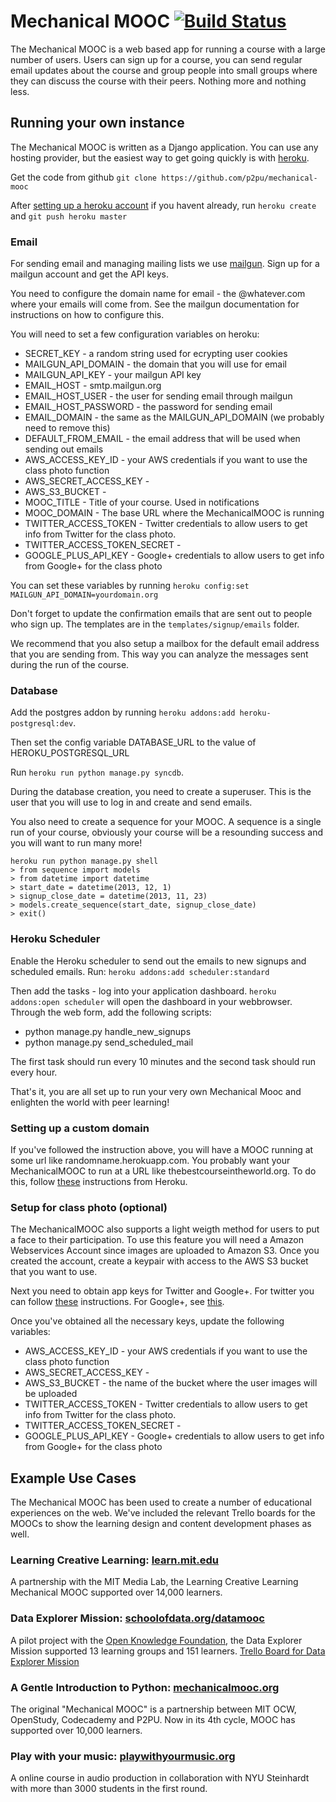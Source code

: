 # Mechanical MOOC [![Build Status](https://travis-ci.org/p2pu/mechanical-mooc.png)](https://travis-ci.org/p2pu/mechanical-mooc)

The Mechanical MOOC is a web based app for running a course with a large number of users. Users can sign up for a course, you can send regular email updates about the course and group people into small groups where they can discuss the course with their peers. Nothing more and nothing less.

## Running your own instance

The Mechanical MOOC is written as a Django application. You can use any hosting provider, but the easiest way to get going quickly is with [heroku](https://www.heroku.com/).

Get the code from github `git clone https://github.com/p2pu/mechanical-mooc`

After [setting up a heroku account](https://devcenter.heroku.com/articles/quickstart#step-4-deploy-an-application) if you havent already, run `heroku create` and `git push heroku master`

### Email

For sending email and managing mailing lists we use [mailgun](http://mailgun.com/). Sign up for a mailgun account and get the API keys.

You need to configure the domain name for email - the @whatever.com where your emails will come from. See the mailgun documentation for instructions on how to configure this.

You will need to set a few configuration variables on heroku:
- SECRET_KEY - a random string used for ecrypting user cookies
- MAILGUN_API_DOMAIN - the domain that you will use for email
- MAILGUN_API_KEY - your mailgun API key
- EMAIL_HOST - smtp.mailgun.org
- EMAIL_HOST_USER - the user for sending email through mailgun
- EMAIL_HOST_PASSWORD - the password for sending email
- EMAIL_DOMAIN - the same as the MAILGUN_API_DOMAIN (we probably need to remove this)
- DEFAULT_FROM_EMAIL - the email address that will be used when sending out emails
- AWS_ACCESS_KEY_ID - your AWS credentials if you want to use the class photo function
- AWS_SECRET_ACCESS_KEY - 
- AWS_S3_BUCKET -
- MOOC_TITLE - Title of your course. Used in notifications
- MOOC_DOMAIN - The base URL where the MechanicalMOOC is running
- TWITTER_ACCESS_TOKEN - Twitter credentials to allow users to get info from Twitter for the class photo.
- TWITTER_ACCESS_TOKEN_SECRET - 
- GOOGLE_PLUS_API_KEY - Google+ credentials to allow users to get info from Google+ for the class photo

You can set these variables by running `heroku config:set MAILGUN_API_DOMAIN=yourdomain.org`

Don't forget to update the confirmation emails that are sent out to people who sign up. The templates are in the `templates/signup/emails` folder.

We recommend that you also setup a mailbox for the default email address that you are sending from. This way you can analyze the messages sent during the run of the course.

### Database 

Add the postgres addon by running `heroku addons:add heroku-postgresql:dev`.

Then set the config variable DATABASE_URL to the value of HEROKU_POSTGRESQL_URL

Run `heroku run python manage.py syncdb`.

During the database creation, you need to create a superuser. This is the user that you will use to log in and create and send emails.

You also need to create a sequence for your MOOC. A sequence is a single run of your course, obviously your course will be a resounding success and you will want to run many more!

    heroku run python manage.py shell
    > from sequence import models
    > from datetime import datetime
    > start_date = datetime(2013, 12, 1)
    > signup_close_date = datetime(2013, 11, 23)
    > models.create_sequence(start_date, signup_close_date)
    > exit()

### Heroku Scheduler

Enable the Heroku scheduler to send out the emails to new signups and scheduled emails. Run: `heroku addons:add scheduler:standard`

Then add the tasks - log into your application dashboard. `heroku addons:open scheduler` will open the dashboard in your webbrowser. Through the web form, add the following scripts:

- python manage.py handle_new_signups
- python manage.py send_scheduled_mail

The first task should run every 10 minutes and the second task should run every hour.

That's it, you are all set up to run your very own Mechanical Mooc and enlighten the world with peer learning!

### Setting up a custom domain

If you've followed the instruction above, you will have a MOOC running at some url like randomname.herokuapp.com. You probably want your MechanicalMOOC to run at a URL like thebestcourseintheworld.org. To do this, follow [these](https://devcenter.heroku.com/articles/custom-domains) instructions from Heroku.

### Setup for class photo (optional)

The MechanicalMOOC also supports a light weigth method for users to put a face to their participation. To use this feature you will need a Amazon Webservices Account since images are uploaded to Amazon S3. Once you created the account, create a keypair with access to the AWS S3 bucket that you want to use.

Next you need to obtain app keys for Twitter and Google+. For twitter you can follow [these](https://dev.twitter.com/docs/auth/tokens-devtwittercom) instructions. For Google+, see [this](https://developers.google.com/+/api/oauth).

Once you've obtained all the necessary keys, update the following variables:

- AWS_ACCESS_KEY_ID - your AWS credentials if you want to use the class photo function
- AWS_SECRET_ACCESS_KEY - 
- AWS_S3_BUCKET - the name of the bucket where the user images will be uploaded
- TWITTER_ACCESS_TOKEN - Twitter credentials to allow users to get info from Twitter for the class photo.
- TWITTER_ACCESS_TOKEN_SECRET - 
- GOOGLE_PLUS_API_KEY - Google+ credentials to allow users to get info from Google+ for the class photo


## Example Use Cases

The Mechanical MOOC has been used to create a number of educational experiences on the web. We've included the relevant Trello boards for the MOOCs to show the learning design and content development phases as well.

### Learning Creative Learning: [learn.mit.edu](http://learn.media.mit.edu/)
A partnership with the MIT Media Lab, the Learning Creative Learning Mechanical MOOC supported over 14,000 learners.

### Data Explorer Mission: [schoolofdata.org/datamooc](http://schoolofdata.org/datamooc/)
A pilot project with the [Open Knowledge Foundation](http://okfn.org/), the Data Explorer Mission supported 13 learning groups and 151 learners.
[Trello Board for Data Explorer Mission](https://trello.com/b/cUxgGZOO/data-explorer-mission)

### A Gentle Introduction to Python: [mechanicalmooc.org](http://mechanicalmooc.org/)
The original "Mechanical MOOC" is a partnership between MIT OCW, OpenStudy, Codecademy and P2PU. Now in its 4th cycle, MOOC has supported over 10,000 learners.

### Play with your music: [playwithyourmusic.org](http://www.playwithyourmusic.org)
A online course in audio production in collaboration with NYU Steinhardt with more than 3000 students in the first round.
